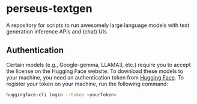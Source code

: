 # perseus-textgen
A repository for scripts to run awesomely large language models with text generation inference APIs and (chat) UIs


## Authentication
Certain models (e.g., Google-gemma, LLAMA3, etc.) require you to accept the license on the Hugging Face website. To download these models to your machine, you need an authentication token from [Hugging Face](https://huggingface.co/settings/tokens). To register your token on your machine, run the following command:

```sh
huggingface-cli login --token <yourToken>
